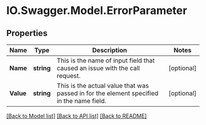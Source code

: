 # IO.Swagger.Model.ErrorParameter
## Properties

Name | Type | Description | Notes
------------ | ------------- | ------------- | -------------
**Name** | **string** | This is the name of input field that caused an issue with the call request. | [optional] 
**Value** | **string** | This is the actual value that was passed in for the element specified in the name field. | [optional] 

[[Back to Model list]](../README.md#documentation-for-models) [[Back to API list]](../README.md#documentation-for-api-endpoints) [[Back to README]](../README.md)

